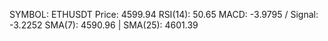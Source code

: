 SYMBOL: ETHUSDT
Price: 4599.94
RSI(14): 50.65
MACD: -3.9795 / Signal: -3.2252
SMA(7): 4590.96 | SMA(25): 4601.39
